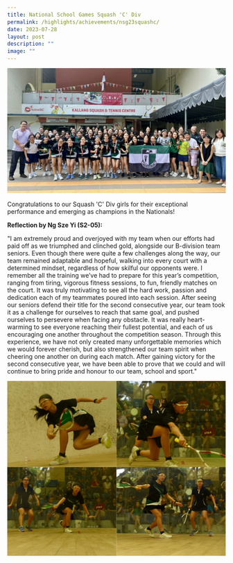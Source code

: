 ```yaml
---
title: National School Games Squash 'C' Div
permalink: /highlights/achievements/nsg23squashc/
date: 2023-07-28
layout: post
description: ""
image: ""
---
```

![](/images/squash%20c%20div%202023%20group%20photo.JPG)

Congratulations to our Squash 'C' Div girls for their exceptional performance and emerging as champions in the Nationals!

**Reflection by Ng Sze Yi (S2-05):**

"I am extremely proud and overjoyed with my team when our efforts had paid off as we triumphed and clinched gold, alongside our B-division team seniors. Even though there were quite a few challenges along the way, our team remained adaptable and hopeful, walking into every court with a determined mindset, regardless of how skilful our opponents were. I remember all the training we’ve had to prepare for this year’s competition, ranging from tiring, vigorous fitness sessions, to fun, friendly matches on the court. It was truly motivating to see all the hard work, passion and dedication each of my teammates poured into each session. After seeing our seniors defend their title for the second consecutive year, our team took it as a challenge for ourselves to reach that same goal, and pushed ourselves to persevere when facing any obstacle. It was really heart-warming to see everyone reaching their fullest potential, and each of us encouraging one another throughout the competition season. Through this experience, we have not only created many unforgettable memories which we would forever cherish, but also strengthened our team spirit when cheering one another on during each match. After gaining victory for the second consecutive year, we have been able to prove that we could and will continue to bring pride and honour to our team, school and sport."

![](/images/squash%20c%20div%202023(1).jpg)